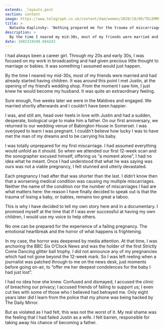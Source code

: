```yaml
--- 
extends: _layouts.post 
section: content 
image: https://www.telegraph.co.uk/content/dam/women/2020/10/09/TELEMMGLPICT000241451002_trans_NvBQzQNjv4BqolAz__dqYlipBKXib9VVmRXnNbeTS4T6M4Grr_BdsgE.jpeg?impolicy=logo-overlay 
title: > 
  Natasha Kaplinsky: 'Nothing prepared me for the trauma of miscarriage' 
description: > 
  By the time I neared my mid-30s, most of my friends were married and had already started having children.It was around this point I met Justin, at the opening of my friend’s wedding shop.I couldn’t believe how lucky I was to have met the man of my dreams and to be carrying his baby.Once I had understood that what he was saying was ours was not a viable pregnancy, I felt stunned and utterly devastated.Only eight years later did I learn from the police that my phone was being hacked by The Daily Mirror. 
date: 1602319348.884243 
--- 
```

I had always been a career girl. Through my 20s and early 30s, I was focused on my work in broadcasting and had given precious little thought to marriage or babies. It was something I assumed would just happen.

By the time I neared my mid-30s, most of my friends were married and had already started having children. It was around this point I met Justin, at the opening of my friend’s wedding shop. From the moment I saw him, I just knew he would become my husband. It was quite an extraordinary feeling.

Sure enough, five weeks later we were in the Maldives and engaged. We married shortly afterwards and I couldn’t have been happier.

I was, and still am, head over heels in love with Justin and had a sudden, desperate, biological urge to make him a father. On our first anniversary, we returned to our wedding venue of Babington House in Somerset. I was overjoyed to learn I was pregnant. I couldn’t believe how lucky I was to have met the man of my dreams and to be carrying his baby.

I was totally unprepared for my first miscarriage. I had assumed everything would unfold as it should. So when we attended our first 12-week scan and the sonographer excused himself, offering us “a moment alone”, I had no idea what he meant. Once I had understood that what he was saying was ours was not a viable pregnancy, I felt stunned and utterly devastated.

Each pregnancy I had after that was shorter than the last. I didn’t know then that a worsening medical condition was causing my multiple miscarriages. Neither the name of the condition nor the number of miscarriages I had are what matters here: the reason I have finally decided to speak out is that the trauma of losing a baby, or babies, remains too great a taboo.

This is why I have decided to tell my own story here and in a documentary. I promised myself at the time that if I was ever successful at having my own children, I would use my voice to help others.

No one can be prepared for the experience of a failing pregnancy. The emotional heartbreak and the horror of what happens is frightening.

In my case, the horror was deepened by media attention. At that time, I was anchoring the BBC Six O’Clock News and was the holder of the first Strictly Come Dancing glitter ball trophy. I did not announce any of my pregnancies which had not gone beyond the 12-week mark. So I was left reeling when a journalist was patched through to me on the news desk, just moments before going on-air, to “offer me her deepest condolences for the baby I had just lost”.

I had no idea how she knew. Confused and dismayed, I accused the clinic of breaching our privacy; I accused friends of failing to support us; I even cut ties with some of those who I believed had betrayed me. Only eight years later did I learn from the police that my phone was being hacked by The Daily Mirror.

But as violated as I had felt, this was not the worst of it. My real shame was the feeling that I had failed Justin as a wife. I felt barren, responsible for taking away his chance of becoming a father.